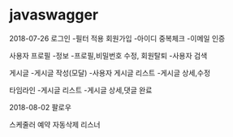 # javaswagger

2018-07-26
로그인
-필터 적용
회원가입
-아이디 중복체크
-이메일 인증

사용자 프로필
-정보
-프로필,비밀번호 수정, 회원탈퇴
-사용자 검색

게시글
-게시글 작성(모달)
-사용자 게시글 리스트
-게시글 상세,수정


타임라인
-게시글 리스트
-게시글 상세,댓글 완료


2018-08-02
팔로우 
<!-- 완료 -->


스케줄러 예약 자동삭제
리스너

<!-- 미완 -->
